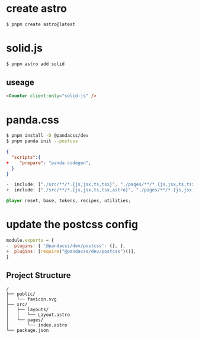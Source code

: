 # create astro

```sh
$ pnpm create astro@latest
```

# solid.js

```sh
$ pnpm astro add solid
```

## useage

```html
<Counter client:only="solid-js" />
```

# panda.css

```sh
$ pnpm install -D @pandacss/dev
$ pnpm panda init --postcss
```

```json@package.json
{
  "scripts":{
+    "prepare": "panda codegen",
  }
}
```

```ts
-  include: ["./src/**/*.{js,jsx,ts,tsx}", "./pages/**/*.{js,jsx,ts,tsx}"],
+  include: ["./src/**/*.{js,jsx,ts,tsx,astro}", "./pages/**/*.{js,jsx,ts,tsx,astro}"],

```

```src/index.css
@layer reset, base, tokens, recipes, utilities;
```

# update the postcss config

```postcss.config.js
module.exports = {
-  plugins: { '@pandacss/dev/postcss': {}, },
+  plugins: [require("@pandacss/dev/postcss")()],
}
```

## Project Structure

```text
/
├── public/
│   └── favicon.svg
├── src/
│   ├── layouts/
│   │   └── Layout.astro
│   └── pages/
│       └── index.astro
└── package.json
```